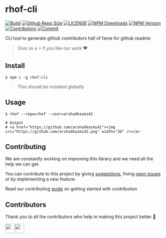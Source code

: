 # rhof-cli

[![Build](https://img.shields.io/travis/com/arshadkazmi42/rhof-cli.svg)](https://travis-ci.com/arshadkazmi42/rhof-cli/)
[![Github Repo Size](https://img.shields.io/github/repo-size/arshadkazmi42/rhof-cli.svg)](https://github.com/arshadkazmi42/rhof)
[![LICENSE](https://img.shields.io/npm/l/rhof.svg)](https://github.com/arshadkazmi42/rhof-cli/LICENSE)
[![NPM Downloads](https://img.shields.io/npm/dt/rhof.svg)](https://www.npmjs.com/package/rhof)
[![NPM Version](https://img.shields.io/npm/v/rhof.svg)](https://www.npmjs.com/package/rhof)
[![Contributors](https://img.shields.io/github/contributors/arshadkazmi42/rhof-cli.svg)](https://github.com/arshadkazmi42/rhof-cli/graphs/contributors)
[![Commit](https://img.shields.io/github/last-commit/arshadkazmi42/rhof-cli.svg)](https://github.com/arshadkazmi42/rhof-cli/commits/master)

CLI tool to generate github contributors hall of fame for github readme

> Give us a :star: if you like our work :heart:

## Install

```shell
$ npm i -g rhof-cli
```

> This should be installed globally

## Usage

```shell
$ rhof --repo=rhof --user=arshadkazmi42

# Output
# <a href="https://github.com/arshadkazmi42"><img src="https://github.com/arshadkazmi42.png" width="30" /></a>
```

## Contributing

We are constantly working on improving this library and we need all the help we can get. 

You can contribute to this project by giving [suggestions](https://github.com/arshadkazmi42/rhof-cli/issues/new), fixing [open issues](https://github.com/arshadkazmi42/rhof-cli/issues) or by implementing a new feature. 

Read our contributing [guide](CONTRIBUTING.md) on getting started with contribution

## Contributors

Thank you to all the contributors who help in making this project better :raised_hands:

<a href="https://github.com/arshadkazmi42"><img src="https://github.com/arshadkazmi42.png" width="30" /></a><a href="https://github.com/sog01"><img src="https://github.com/sog01.png" width="30" /></a>
